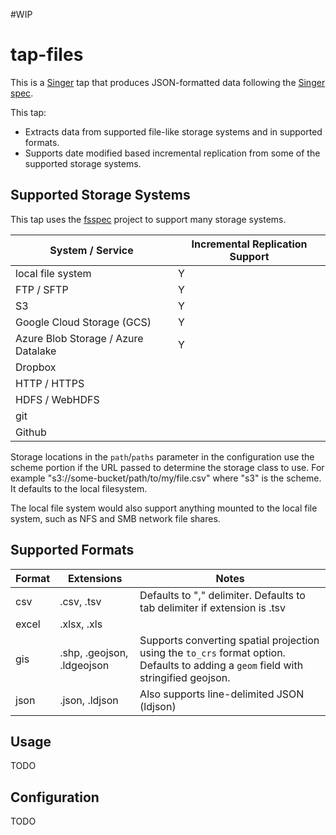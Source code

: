 #WIP

# tap-files

This is a [Singer](https://singer.io) tap that produces JSON-formatted data
following the [Singer
spec](https://github.com/singer-io/getting-started/blob/master/SPEC.md).

This tap:
- Extracts data from supported file-like storage systems and in supported formats.
- Supports date modified based incremental replication from some of the supported storage systems.

## Supported Storage Systems

This tap uses the [fsspec](https://github.com/intake/filesystem_spec) project to support many storage systems.


| System / Service | Incremental Replication Support |
| ---------------- | ------------------------------- |
| local file system | Y |
| FTP / SFTP | Y |
| S3 | Y |
| Google Cloud Storage (GCS) | Y |
| Azure Blob Storage / Azure Datalake | Y |
| Dropbox | |
| HTTP / HTTPS | |
| HDFS / WebHDFS | |
| git | |
| Github | |

Storage locations in the `path`/`paths` parameter in the configuration use the scheme portion if the URL passed to determine the storage class to use. For example "s3://some-bucket/path/to/my/file.csv" where "s3" is the scheme. It defaults to the local filesystem.

The local file system would also support anything mounted to the local file system, such as NFS and SMB network file shares.

## Supported Formats

| Format | Extensions | Notes |
| ------ | ---------- | ----- |
| csv | .csv, .tsv | Defaults to "," delimiter. Defaults to tab delimiter if extension is .tsv |
| excel | .xlsx, .xls | |
| gis | .shp, .geojson, .ldgeojson | Supports converting spatial projection using the `to_crs` format option. Defaults to adding a `geom` field with stringified geojson. |
| json | .json, .ldjson | Also supports line-delimited JSON (ldjson) |

## Usage

TODO

## Configuration

TODO